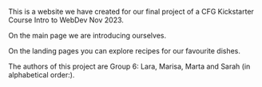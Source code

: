 This is a website we have created for our final project of a CFG Kickstarter Course Intro to WebDev Nov 2023.

On the main page we are introducing ourselves.

On the landing pages you can explore recipes for our favourite dishes.

The authors of this project are Group 6: Lara, Marisa, Marta and Sarah (in alphabetical order:).
